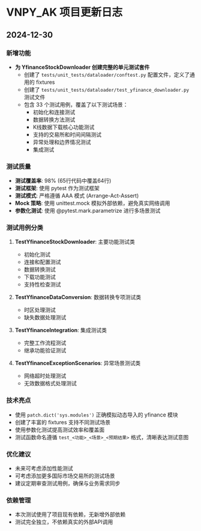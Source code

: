 # VNPY_AK 项目更新日志

## 2024-12-30

### 新增功能
- **为 YfinanceStockDownloader 创建完整的单元测试套件**
  - 创建了 `tests/unit_tests/dataloader/conftest.py` 配置文件，定义了通用的 fixtures
  - 创建了 `tests/unit_tests/dataloader/test_yfinance_downloader.py` 测试文件
  - 包含 33 个测试用例，覆盖了以下测试场景：
    - 初始化和连接测试
    - 数据转换方法测试
    - K线数据下载核心功能测试
    - 支持的交易所和时间间隔测试
    - 异常处理和边界情况测试
    - 集成测试

### 测试质量
- **测试覆盖率**: 98% (65行代码中覆盖64行)
- **测试框架**: 使用 pytest 作为测试框架
- **测试模式**: 严格遵循 AAA 模式 (Arrange-Act-Assert)
- **Mock 策略**: 使用 unittest.mock 模拟外部依赖，避免真实网络调用
- **参数化测试**: 使用 @pytest.mark.parametrize 进行多场景测试

### 测试用例分类
1. **TestYfinanceStockDownloader**: 主要功能测试类
   - 初始化测试
   - 连接和配置测试  
   - 数据转换测试
   - 下载功能测试
   - 支持性检查测试

2. **TestYfinanceDataConversion**: 数据转换专项测试类
   - 时区处理测试
   - 缺失数据处理测试

3. **TestYfinanceIntegration**: 集成测试类
   - 完整工作流程测试
   - 继承功能验证测试

4. **TestYfinanceExceptionScenarios**: 异常场景测试类
   - 网络超时处理测试
   - 无效数据格式处理测试

### 技术亮点
- 使用 `patch.dict('sys.modules')` 正确模拟动态导入的 yfinance 模块
- 创建了丰富的 fixtures 支持不同测试场景
- 使用参数化测试提高测试效率和覆盖面
- 测试函数命名遵循 `test_<功能>_<场景>_<预期结果>` 格式，清晰表达测试意图

### 优化建议
- 未来可考虑添加性能测试
- 可考虑添加更多国际市场交易所的测试场景
- 建议定期审查测试用例，确保与业务需求同步

### 依赖管理
- 本次测试使用了项目现有依赖，无新增外部依赖
- 测试完全独立，不依赖真实的外部API调用
